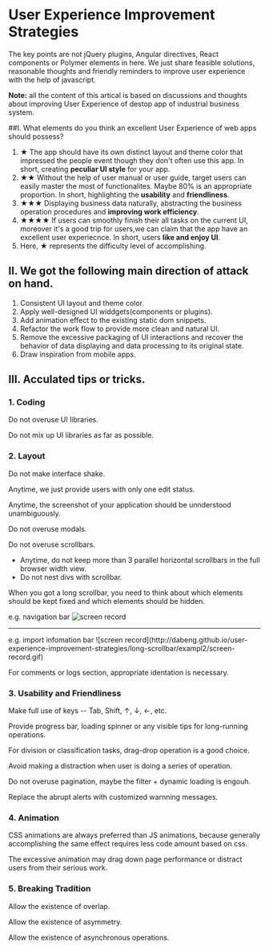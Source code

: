 # User Experience Improvement Strategies
The key points are not jQuery plugins, Angular directives, React components or Polymer elements in here. We just share feasible solutions, reasonable thoughts and friendly reminders to improve user experience with the help of javascript.

**Note:** all the content of this artical is based on discussions and thoughts about improving User Experience of destop app of industrial business system.

##Ⅰ. What elements do you think an excellent User Experience of web apps should possess?
1. ★ The app should have its own distinct layout and theme color that impressed the people event though they don't often use this app. In short, creating **peculiar UI style** for your app.  
2. ★★ Without the help of user manual or user guide, target users can easily master the most of functionalites. Maybe 80% is an appropriate proportion. In short, highlighting the **usability** and **friendliness**.
3. ★★★ Displaying business data naturally, abstracting the business operation procedures and **improving work efficiency**. 
4. ★★★★ If users can smoothly finish their  all  tasks on the current UI, moreover it's a good trip for users,we can claim that the app have an excellent user experiecnce. In short, users **like and enjoy UI**.
5. Here, ★ represents the difficulty level of accomplishing.

## Ⅱ. We got the following main direction of attack on hand.
1. Consistent UI layout and theme color.
2. Apply well-designed UI widdgets(components or plugins).
3. Add animation effect to the existing static dom snippets.
4. Refactor the work flow to provide more clean and natural UI.
5. Remove the excessive packaging of UI interactions and recover the behavior of data displaying and data processing to its original state.
6. Draw inspiration from mobile apps.

## Ⅲ. Acculated  tips or tricks.

### 1. Coding

Do not overuse UI libraries.

Do not mix up UI libraries as far as possible.

### 2. Layout

Do not make interface shake.

Anytime, we just provide users with only one edit status.

Anytime, the screenshot of your application should be unnderstood unambiguously.

Do not overuse modals.

Do not overuse scrollbars.
* Anytime, do not keep more than 3 parallel horizontal scrollbars in the full browser width view.
* Do not nest divs with scrollbar.

When you got a long scrollbar, you need to think about which elements should be kept fixed and which elements should be hidden.

e.g. navigation bar
![screen record](http://dabeng.github.io/user-experience-improvement-strategies/long-scrollbar/exampl1/screen-record.gif)
<hr>
e.g. import infomation bar 
![screen record](http://dabeng.github.io/user-experience-improvement-strategies/long-scrollbar/exampl2/screen-record.gif)

For comments or logs section, appropriate identation is necessary.

### 3. Usability and Friendliness

Make full use of keys -- Tab, Shift, ↑, ↓, ←, etc.

Provide progress bar, loading spinner or any visible tips for long-running operations.

For division or classification tasks, drag-drop operation is a good choice.

Avoid making a distraction when user is doing a series of operation.

Do not overuse pagination, maybe the filter + dynamic loading is engouh.

Replace the abrupt alerts with customized warnning messages.

### 4. Animation

CSS animations are always preferred than JS animations, because generally accomplishing the same effect requires less code amount based on css.

The excessive animation may drag down page performance or distract users from their serious work.


### 5. Breaking Tradition

Allow the existence of overlap.

Allow the existence of asymmetry.

Allow the existence of asynchronous operations.


